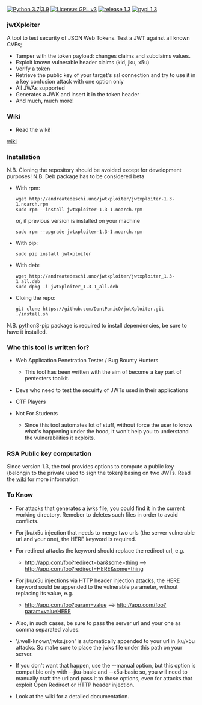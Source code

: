 [![Python 3.7|3.9](https://img.shields.io/badge/python-3.7|3.9-blue.svg)](https://www.python.org/) [![License: GPL v3](https://img.shields.io/badge/License-GPLv3-red.svg)](https://www.gnu.org/licenses/gpl-3.0) [![release 1.3](https://img.shields.io/badge/release-1.3-yellow.svg)](https://github.com/DontPanicO/jwtXploiter/releases/tag/v1.3) [![pypi 1.3](https://img.shields.io/badge/pypi-1.3-purple.svg)](https://pypi.org/project/jwtxploiter/)

### jwtXploiter
A tool to test security of JSON Web Tokens.
Test a JWT against all known CVEs;
- Tamper with the token payload: changes claims and subclaims values.
- Exploit known vulnerable header claims (kid, jku, x5u)
- Verify a token
- Retrieve the public key of your target's ssl connection and try to use it in a key confusion attack with one option only
- All JWAs supported
- Generates a JWK and insert it in the token header
- And much, much more!

### Wiki
+ Read the wiki!

[wiki](https://github.com/DontPanicO/jwtXploiter/wiki)

### Installation
N.B. Cloning the repository should be avoided except for development purposes!
N.B. Deb package has to be considered beta

+ With rpm:
  ```console
  wget http://andreatedeschi.uno/jwtxploiter/jwtxploiter-1.3-1.noarch.rpm
  sudo rpm --install jwtxploiter-1.3-1.noarch.rpm
  ```
  or, if previous version is installed on your machine
  ```console
  sudo rpm --upgrade jwtxploiter-1.3-1.noarch.rpm
  ```

+ With pip:
  ```console
  sudo pip install jwtxploiter
  ```

+ With deb:
  ```console
  wget http://andreatedeschi.uno/jwtxploiter/jwtxploiter_1.3-1_all.deb
  sudo dpkg -i jwtxploiter_1.3-1_all.deb
  ```

+ Cloing the repo:
  ```console
  git clone https://github.com/DontPanicO/jwtXploiter.git
  ./install.sh
  ```

N.B. python3-pip package is required to install dependencies, be sure to have it installed.

### Who this tool is written for?

+ Web Application Penetration Tester / Bug Bounty Hunters

  - This tool has been written with the aim of become a key part of pentesters toolkit.

+ Devs who need to test the secuirty of JWTs used in their applications

+ CTF Players

+ Not For Students

  - Since this tool automates lot of stuff, without force the user to know what's happening under the hood, it won't
    help you to understand the vulnerabilities it exploits.

### RSA Public key computation

Since version 1.3, the tool provides options to compute a public key (belongin to the private used to sign the token)
basing on two JWTs. Read the [wiki](https://github.com/DontPanicO/jwtXploiter/wiki) for more information.

### To Know

- For attacks that generates a jwks file, you could find it in the current working directory. Remeber to deletes such files
  in order to avoid conflicts.

- For jku/x5u injection that needs to merge two urls (the server vulnerable url and your one), the HERE keyword is required.
- For redirect attacks the keyword should replace the redirect url, e.g.
  - http://app.com/foo?redirect=bar&some=thing  -->  http://app.com/foo?redirect=HERE&some=thing
- For jku/x5u injections via HTTP header injection attacks, the HERE keyword sould be appended to the vulnerable parameter,
  without replacing its value, e.g.
  - http://app.com/foo?param=value  -->  http://app.com/foo?param=valueHERE
- Also, in such cases, be sure to pass the server url and your one as comma separated values.

- '/.well-known/jwks.json' is automatically appended to your url in jku/x5u attacks. So make sure to place the jwks file under
  this path on your server.
- If you don't want that happen, use the --manual option, but this option is compatible only with --jku-basic and --x5u-basic
  so, you will need to manually craft the url and pass it to those options, even for attacks that exploit Open Redirect or
  HTTP header injection.

- Look at the wiki for a detailed documentation.
